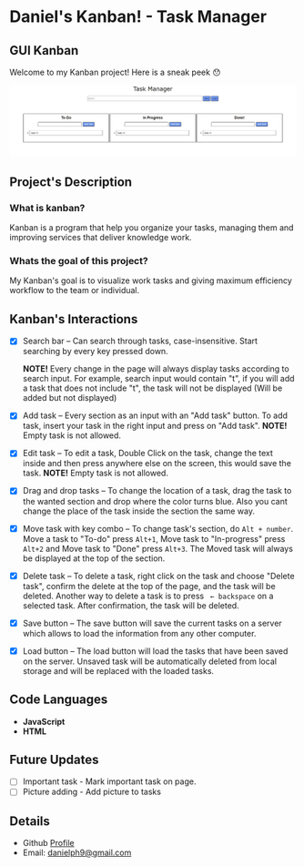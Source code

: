 # Daniel's Kanban! - Task Manager

## GUI Kanban

Welcome to my Kanban project! Here is a sneak peek 😯

![Example](./images/kanban.jpg)

## Project's Description

### What is kanban?

Kanban is a program that help you organize your tasks, managing them and improving services that deliver knowledge work. 

### Whats the goal of this project?

My Kanban's goal is to visualize work tasks and giving maximum efficiency workflow to the team or individual.

## Kanban's Interactions

 - [x] Search bar – Can search through tasks, case-insensitive. Start searching by every key pressed down. 

    **NOTE!** Every change in the page will always display tasks according to search input. For example, search input would contain "t", if you will add a task that does not include "t", the task will not be displayed (Will be added but not displayed)  

 - [x] Add task – Every section as an input with an "Add task" button. To add task, insert your task in the right input and press on "Add task". **NOTE!** Empty task is not allowed.

 - [x] Edit task – To edit a task, Double Click on the task, change the text inside and then press anywhere else on the screen, this would save the task. **NOTE!** Empty task is not allowed.

 - [x] Drag and drop tasks – To change the location of a task, drag the task to the wanted section and drop where the color turns blue. Also you cant change the place of the task inside the section the same way.

 - [x] Move task with key combo – To change task's section, do `Alt + number`. Move a task to "To-do" press `Alt+1`, Move task to "In-progress" press `Alt+2` and Move task to "Done" press `Alt+3`. The Moved task will always be displayed at the top of the section.

 - [x] Delete task – To delete a task, right click on the task and choose "Delete task", confirm the delete at the top of the page, and the task will be deleted. Another way to delete a task is to press ` ← backspace` on a selected task. After confirmation, the task will be deleted. 

 - [x] Save button – The save button will save the current tasks on a server which allows to load the information from any other computer.

 - [x] Load button – The load button will load the tasks that have been saved on the server. Unsaved task will be automatically deleted from local storage and will be replaced with the loaded tasks. 

 ## Code Languages

 - **JavaScript**
 - **HTML**

 ## Future Updates

 - [ ] Important task - Mark important task on page.
 - [ ] Picture adding - Add picture to tasks

 ## Details

 - Github [Profile](https://github.com/DanielPhilosoph "My Github")
 - Email: danielph9@gmail.com 






